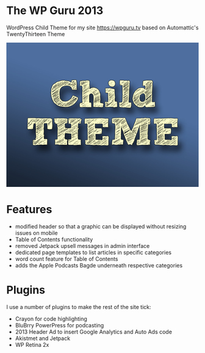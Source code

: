 # The WP Guru 2013
WordPress Child Theme for my site https://wpguru.tv based on Automattic's TwentyThirteen Theme

![](screenshot.png)

# Features
* modified header so that a graphic can be displayed without resizing issues on mobile
* Table of Contents functionality
* removed Jetpack upsell messages in admin interface
* dedicated page templates to list articles in specific categories
* word count feature for Table of Contents
* adds the Apple Podcasts Bagde underneath respective categories

# Plugins
I use a number of plugins to make the rest of the site tick:
* Crayon for code highlighting
* BluBrry PowerPress for podcasting
* 2013 Header Ad to insert Google Analytics and Auto Ads code
* Akistmet and Jetpack
* WP Retina 2x
